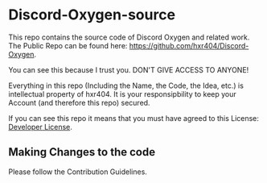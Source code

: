 # Discord-Oxygen-source

This repo contains the source code of Discord Oxygen and related work.
The Public Repo can be found here: https://github.com/hxr404/Discord-Oxygen.

You can see this because I trust you. DON'T GIVE ACCESS TO ANYONE!

Everything in this repo (Including the Name, the Code, the Idea, etc.) is intellectual property of hxr404.
It is your responsipbility to keep your Account (and therefore this repo) secured.

If you can see this repo it means that you must have agreed to this License: [Developer License](LICENSE.md).


## Making Changes to the code
Please follow the Contribution Guidelines.

